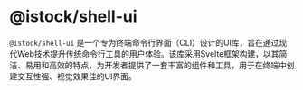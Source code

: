 # @istock/shell-ui

`@istock/shell-ui` 是一个专为终端命令行界面（CLI）设计的UI库，旨在通过现代Web技术提升传统命令行工具的用户体验。该库采用Svelte框架构建，以其简洁、易用和高效的特点，为开发者提供了一套丰富的组件和工具，用于在终端中创建交互性强、视觉效果佳的UI界面。
